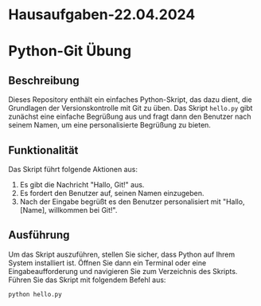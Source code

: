 # Hausaufgaben-22.04.2024

# Python-Git Übung

## Beschreibung
Dieses Repository enthält ein einfaches Python-Skript, das dazu dient, die Grundlagen der Versionskontrolle mit Git zu üben. Das Skript `hello.py` gibt zunächst eine einfache Begrüßung aus und fragt dann den Benutzer nach seinem Namen, um eine personalisierte Begrüßung zu bieten.

## Funktionalität
Das Skript führt folgende Aktionen aus:
1. Es gibt die Nachricht "Hallo, Git!" aus.
2. Es fordert den Benutzer auf, seinen Namen einzugeben.
3. Nach der Eingabe begrüßt es den Benutzer personalisiert mit "Hallo, [Name], willkommen bei Git!".

## Ausführung
Um das Skript auszuführen, stellen Sie sicher, dass Python auf Ihrem System installiert ist. Öffnen Sie dann ein Terminal oder eine Eingabeaufforderung und navigieren Sie zum Verzeichnis des Skripts. Führen Sie das Skript mit folgendem Befehl aus:

```bash
python hello.py
